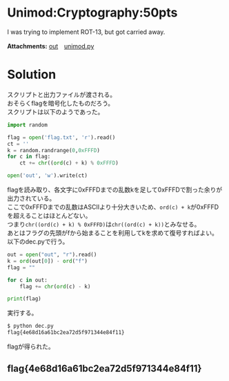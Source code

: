 # Unimod:Cryptography:50pts
I was trying to implement ROT-13, but got carried away.  

**Attachments:** [out](out)　[unimod.py](unimod.py)  

# Solution
スクリプトと出力ファイルが渡される。  
おそらくflagを暗号化したものだろう。  
スクリプトは以下のようであった。  
```python
import random

flag = open('flag.txt', 'r').read()
ct = ''
k = random.randrange(0,0xFFFD)
for c in flag:
    ct += chr((ord(c) + k) % 0xFFFD)

open('out', 'w').write(ct)
```
flagを読み取り、各文字に0xFFFDまでの乱数kを足して0xFFFDで割った余りが出力されている。  
ここで0xFFFDまでの乱数はASCIIより十分大きいため、`ord(c) + k`が0xFFFDを超えることはほとんどない。  
つまり`chr((ord(c) + k) % 0xFFFD)`は`chr((ord(c) + k))`とみなせる。  
あとはフラグの先頭がfから始まることを利用してkを求めて復号すればよい。  
以下のdec.pyで行う。  
```python
out = open("out", "r").read()
k = ord(out[0]) - ord("f")
flag = ""

for c in out:
    flag += chr(ord(c) - k)

print(flag)
```
実行する。  
```bash
$ python dec.py
flag{4e68d16a61bc2ea72d5f971344e84f11}

```
flagが得られた。  

## flag{4e68d16a61bc2ea72d5f971344e84f11}